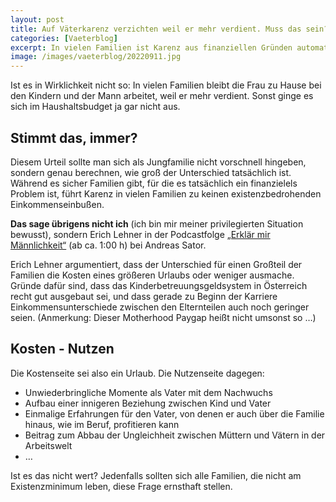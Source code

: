 ```yaml
---
layout: post
title: Auf Väterkarenz verzichten weil er mehr verdient. Muss das sein?
categories: [Vaeterblog]
excerpt: In vielen Familien ist Karenz aus finanziellen Gründen automatisch Frauensache. Bei näherer Betrachtung zeigt sich - das müsste vielleicht gar nicht sein.
image: /images/vaeterblog/20220911.jpg
---
```


Ist es in Wirklichkeit nicht so: In vielen Familien bleibt die Frau zu Hause bei den Kindern und der Mann arbeitet, weil er mehr verdient. Sonst ginge es sich im Haushaltsbudget ja gar nicht aus.

## Stimmt das, immer?

Diesem Urteil sollte man sich als Jungfamilie nicht vorschnell hingeben, sondern genau berechnen, wie groß der Unterschied tatsächlich ist. Während es sicher Familien gibt, für die es tatsächlich ein finanzielels Problem ist, führt Karenz in vielen Familien zu keinen existenzbedrohenden Einkommenseinbußen.

**Das sage übrigens nicht ich** (ich bin mir meiner privilegierten Situation bewusst), sondern Erich Lehner in der Podcastfolge [„Erklär mir Männlichkeit“](https://erklärmir.at/2022/11/01/232-erklaer-mir-maennlichkeit/) (ab ca. 1:00 h) bei Andreas Sator.

Erich Lehner argumentiert, dass der Unterschied für einen Großteil der Familien die Kosten eines größeren Urlaubs oder weniger ausmache. Gründe dafür sind, dass das Kinderbetreuungsgeldsystem in Österreich recht gut ausgebaut sei, und dass gerade zu Beginn der Karriere Einkommensunterschiede zwischen den Elternteilen auch noch geringer seien. (Anmerkung: Dieser Motherhood Paygap heißt nicht umsonst so …)

## Kosten - Nutzen

Die Kostenseite sei also ein Urlaub. Die Nutzenseite dagegen:

- Unwiederbringliche Momente als Vater mit dem Nachwuchs
- Aufbau einer innigeren Beziehung zwischen Kind und Vater
- Einmalige Erfahrungen für den Vater, von denen er auch über die Familie hinaus, wie im Beruf, profitieren kann
- Beitrag zum Abbau der Ungleichheit zwischen Müttern und Vätern in der Arbeitswelt
- …

Ist es das nicht wert? Jedenfalls sollten sich alle Familien, die nicht am Existenzminimum leben, diese Frage ernsthaft stellen.
